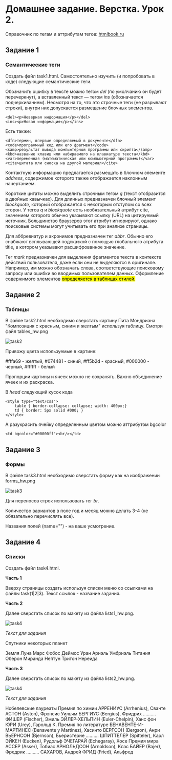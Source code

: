 # Домашнее задание. Верстка. Урок 2.

Справочник по тегам и аттрибутам тегов: [htmlbook.ru](http://htmlbook.ru/html)

## Задание 1
### Семантические теги 
Создать файл task1.html.
Самостоятельно изучить (и попробовать в коде) следующие семантические теги.

Обозначить ошибку в тексте можно тегом *del* (по умолчанию он будет перечеркнут), а вставленный текст — тегом *ins* (обозначается подчеркиванием). Несмотря на то, что это строчные теги (не разрывают строки), внутри них допускается размещение блочных элементов.

    <del><p>Неверная информация</p></del>
    <ins><p>Новая информация</p></ins>

Есть также:

    <dfn>термин, впервые определяемый в документе</dfn>
    <code>программный код или его фрагмент</code>
    <samp>результат вывода компьютерной программы или скрипта</samp>
    <kbd>название клавиш или набираемого на клавиатуре текста</kbd>
    <var>переменная (математическая или компьютерной программы)</var>
    <cite>цитата или сноска на другой материал</cite>

Контактную информацию предлагается размещать в блочном элементе *address*, содержимое которого также отображается наклонным начертанием.

Короткие цитаты можно выделить строчным тегом *q* (текст отобразится в двойных кавычках). Для длинных предназначен блочный элемент *blockquote*, который отображается с некоторым отступом со всех сторон. 
У тегов *q* и *blockquote* есть необязательный атрибут cite, значением которого обычно указывают ссылку (URL) на цитируемый источник. Большинство браузеров этот атрибут игнорируют, однако поисковые системы могут учитывать его при анализе страницы.

Для аббревиатур и акронимов предназначен тег *abbr*. Обычно его снабжают всплывающей подсказкой с помощью глобального атрибута title, в котором указывают расшифрованное значение.

Тег *mark* предназначен для выделения фрагментов текста в контексте действий пользователя, даже если они не выделяются в оригинале. Например, им можно обозначать слова, соответствующие поисковому запросу или ошибки во вводимых пользователем данных. 
Оформление содержимого элементов <mark> определяется в таблицах стилей.

## Задание 2
### Таблицы
В файле task2.html необходимо сверстать картину Пита Мондриана "Композиция с красным, синим и желтым" используя таблицу.
Смотри файл tables_hw.png

![task2](https://raw.githubusercontent.com/puzankov/markup_hw/master/lesson2/tables_hw.png)
 
Привожу цвета используемые в картине:

\#fffa69 - желтый,
\#074481 - синий,
\#ff5b2d - красный,
\#000000 - черный,
\#ffffff - белый

Пропорции картины и ячеек можно не сохранять. Важно объединение ячеек и их раскраска.

В *head* следующий кусок кода

    <style type="text/css">
        table { border-collapse: collapse; width: 400px;}
        td { border: 5px solid #000; }
    </style>
    
А разукрасить ячейку определенным цветом можно аттрибутом bgcolor

    <td bgcolor="#00000ff"><br/></td>

## Задание 3
### Формы
В файле task3.html необходимо сверстать форму как на изображении forms_hw.png

![task3](https://raw.githubusercontent.com/puzankov/markup_hw/master/lesson2/forms_hw.png)

Для переносов строк использовать тег *br*.

Количество вариантов в поле год и месяц можно делать 3-4 (не обязательно перечислять все).

Названия полей (name="") - на ваше усмотрение.

## Задание 4
### Списки
Создать файл task4.html.

**Часть 1**

Вверху страницы создать используя списки меню со ссылками на файлы task(1|2|3). Текст ссылок - название задания.

**Часть 2**

Далее сверстать список по макету из файла lists1_hw.png.

![task4](https://raw.githubusercontent.com/puzankov/markup_hw/master/lesson2/lists1_hw.png)

*Текст для задания*

Спутники некоторых планет

Земля
Луна
Mapc
Фобос
Деймос
Уран
Ариэль
Умбриэль
Титания
Оберон
Миранда
Нептун
Тритон
Нереида

**Часть 3**

Далее сверстать список по макету из файла lists2_hw.png.

![task4](https://raw.githubusercontent.com/puzankov/markup_hw/master/lesson2/lists2_hw.png)

*Текст для задания*

Hoбeлeвcкиe лауреаты
Премия по химии
АРРЕНИУС (Arrhenius), Сванте
ACTOH (Aston), Фрэнсис Уильям
БЕРГИУС (Bergius), Фридрих 
..........
ФИШЕР (Fischer), Эмиль
ЭЙЛЕР-ХЕЛЬПИН (Euler-Chelpin), Ханс фон
ЮРИ (Urey), Гарольд К.
Премия по литературе
БЕНАВЕНТЕ-И-МАРТИНЕС (Benavente у Martinez), Хасинто
BEPГCOH (Bergson), Анри
BЬEPHCOH (Bjernson), Бьеристерне 
..........
ШПИTTEЛEP (Spitteler), Карл
ЭЙKEH (Eucken), Рудольф
ЭЧЕГАРАЙ (Echegaray), Xoce
Премия мира
ACCEP (Asser), Тобиас
APHOЛЬДCOH (Arnoldson), Клас
БAЙEP (Bajer), Фредрик 
..........
САХАРОВ, Андрей
ФPИД (Fried), Альфред
